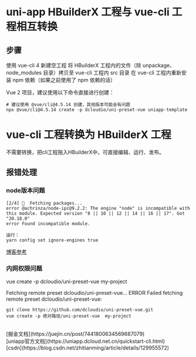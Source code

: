 # uni-app HBuilderX 工程与 vue-cli 工程相互转换
## 步骤
使用 vue-cli 4 新建空工程
将 HBuilderX 工程内的文件（除 unpackage、node_modules 目录）拷贝至 vue-cli 工程内 src 目录
在 vue-cli 工程内重新安装 npm 依赖（如果之前使用了 npm 依赖的话）

Vue 2 项目，建议使用以下命令直接进行创建：
```
# 建议使用 @vue/cli@4.5.14 创建，其他版本可能会有问题
npx @vue/cli@4.5.14 create -p dcloudio/uni-preset-vue uniapp-template
```

# vue-cli 工程转换为 HBuilderX 工程
不需要转换，把cli工程拖入HBuilderX中，可直接编辑、运行、发布。

## 报错处理

### node版本问题
```
[2/4] 🚚  Fetching packages...
error @achrinza/node-ipc@9.2.2: The engine "node" is incompatible with this module. Expected version "8 || 10 || 12 || 14 || 16 || 17". Got "20.18.0"
error Found incompatible module.

运行：
yarn config set ignore-engines true
```
[博客参考](https://www.cnblogs.com/wangyequn/p/18126239)



### 内网权限问题
vue create -p dcloudio/uni-preset-vue my-project

Fetching remote preset dcloudio/uni-preset-vue...
 ERROR  Failed fetching remote preset dcloudio/uni-preset-vue:
```
git clone https://github.com/dcloudio/uni-preset-vue.git
vue create -p 绝对路径/uni-preset-vue  my-project
```
<br>
[掘金文档](https://juejin.cn/post/7441800634569687079)
<br>
[uniapp官方文档](https://uniapp.dcloud.net.cn/quickstart-cli.html)
<br>
[csdn](https://blog.csdn.net/zhitianming/article/details/129955572)

